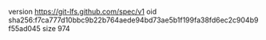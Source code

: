 version https://git-lfs.github.com/spec/v1
oid sha256:f7ca777d10bbc9b22b764aede94bd73ae5b1f199fa38fd6ec2c904b9f55ad045
size 974
